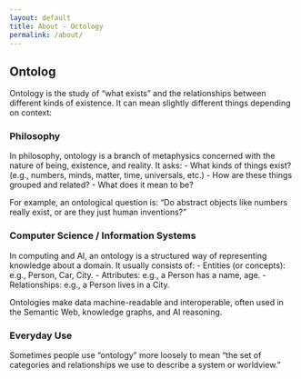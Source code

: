 ```yaml
---
layout: default
title: About - Octology
permalink: /about/
---
```


## Ontolog

Ontology is the study of “what exists” and the relationships between different kinds of existence. It can mean slightly different things depending on context:

### Philosophy

In philosophy, ontology is a branch of metaphysics concerned with the nature of being, existence, and reality. It asks:
	- What kinds of things exist? (e.g., numbers, minds, matter, time, universals, etc.)
	- How are these things grouped and related?
	- What does it mean to be?

For example, an ontological question is: “Do abstract objects like numbers really exist, or are they just human inventions?”

### Computer Science / Information Systems

In computing and AI, an ontology is a structured way of representing knowledge about a domain. It usually consists of:
	- Entities (or concepts): e.g., Person, Car, City.
	- Attributes: e.g., a Person has a name, age.
	- Relationships: e.g., a Person lives in a City.

Ontologies make data machine-readable and interoperable, often used in the Semantic Web, knowledge graphs, and AI reasoning.

### Everyday Use

Sometimes people use “ontology” more loosely to mean “the set of categories and relationships we use to describe a system or worldview.”
